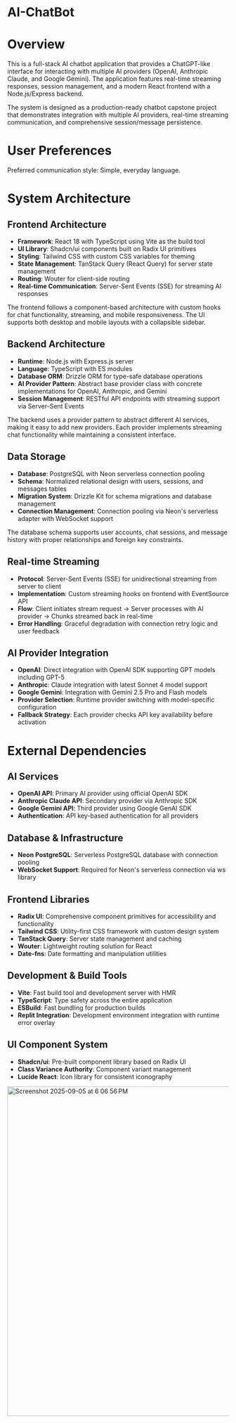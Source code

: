# AI-ChatBot 
# Overview

This is a full-stack AI chatbot application that provides a ChatGPT-like interface for interacting with multiple AI providers (OpenAI, Anthropic Claude, and Google Gemini). The application features real-time streaming responses, session management, and a modern React frontend with a Node.js/Express backend.

The system is designed as a production-ready chatbot capstone project that demonstrates integration with multiple AI providers, real-time streaming communication, and comprehensive session/message persistence.

# User Preferences

Preferred communication style: Simple, everyday language.

# System Architecture

## Frontend Architecture
- **Framework**: React 18 with TypeScript using Vite as the build tool
- **UI Library**: Shadcn/ui components built on Radix UI primitives
- **Styling**: Tailwind CSS with custom CSS variables for theming
- **State Management**: TanStack Query (React Query) for server state management
- **Routing**: Wouter for client-side routing
- **Real-time Communication**: Server-Sent Events (SSE) for streaming AI responses

The frontend follows a component-based architecture with custom hooks for chat functionality, streaming, and mobile responsiveness. The UI supports both desktop and mobile layouts with a collapsible sidebar.

## Backend Architecture
- **Runtime**: Node.js with Express.js server
- **Language**: TypeScript with ES modules
- **Database ORM**: Drizzle ORM for type-safe database operations
- **AI Provider Pattern**: Abstract base provider class with concrete implementations for OpenAI, Anthropic, and Gemini
- **Session Management**: RESTful API endpoints with streaming support via Server-Sent Events

The backend uses a provider pattern to abstract different AI services, making it easy to add new providers. Each provider implements streaming chat functionality while maintaining a consistent interface.

## Data Storage
- **Database**: PostgreSQL with Neon serverless connection pooling
- **Schema**: Normalized relational design with users, sessions, and messages tables
- **Migration System**: Drizzle Kit for schema migrations and database management
- **Connection Management**: Connection pooling via Neon's serverless adapter with WebSocket support

The database schema supports user accounts, chat sessions, and message history with proper relationships and foreign key constraints.

## Real-time Streaming
- **Protocol**: Server-Sent Events (SSE) for unidirectional streaming from server to client
- **Implementation**: Custom streaming hooks on frontend with EventSource API
- **Flow**: Client initiates stream request → Server processes with AI provider → Chunks streamed back in real-time
- **Error Handling**: Graceful degradation with connection retry logic and user feedback

## AI Provider Integration
- **OpenAI**: Direct integration with OpenAI SDK supporting GPT models including GPT-5
- **Anthropic**: Claude integration with latest Sonnet 4 model support
- **Google Gemini**: Integration with Gemini 2.5 Pro and Flash models
- **Provider Selection**: Runtime provider switching with model-specific configuration
- **Fallback Strategy**: Each provider checks API key availability before activation

# External Dependencies

## AI Services
- **OpenAI API**: Primary AI provider using official OpenAI SDK
- **Anthropic Claude API**: Secondary provider via Anthropic SDK
- **Google Gemini API**: Third provider using Google GenAI SDK
- **Authentication**: API key-based authentication for all providers

## Database & Infrastructure
- **Neon PostgreSQL**: Serverless PostgreSQL database with connection pooling
- **WebSocket Support**: Required for Neon's serverless connection via ws library

## Frontend Libraries
- **Radix UI**: Comprehensive component primitives for accessibility and functionality
- **Tailwind CSS**: Utility-first CSS framework with custom design system
- **TanStack Query**: Server state management and caching
- **Wouter**: Lightweight routing solution for React
- **Date-fns**: Date formatting and manipulation utilities

## Development & Build Tools
- **Vite**: Fast build tool and development server with HMR
- **TypeScript**: Type safety across the entire application
- **ESBuild**: Fast bundling for production builds
- **Replit Integration**: Development environment integration with runtime error overlay

## UI Component System
- **Shadcn/ui**: Pre-built component library based on Radix UI
- **Class Variance Authority**: Component variant management
- **Lucide React**: Icon library for consistent iconography


<img width="1440" height="750" alt="Screenshot 2025-09-05 at 6 06 56 PM" src="https://github.com/user-attachments/assets/d062ea53-31ae-4155-9dbc-5698da6e508b" />
